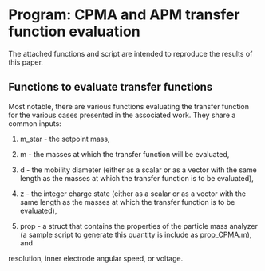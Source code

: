 # Program: CPMA and APM transfer function evaluation

The attached functions and script are intended to reproduce the results of
this paper.

## Functions to evaluate transfer functions

Most notable, there are various functions evaluating the transfer
function for the various cases presented in the associated work. They share a
common inputs:

1. m_star - the setpoint mass,

2. m - the masses at which the transfer function will be evaluated,

3. d - the mobility diameter (either as a scalar or as a vector with the same
  length as the masses at which the transfer function is to be evaluated),

4. z - the integer charge state (either as a scalar or as a vector with the same
  length as the masses at which the transfer function is to be evaluated),

5. prop - a struct that contains the properties of the particle mass analyzer
  (a sample script to generate this quantity is include as prop_CPMA.m), and

  resolution, inner electrode angular speed, or voltage.
